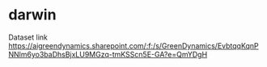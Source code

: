 # darwin

Dataset link
https://aigreendynamics.sharepoint.com/:f:/s/GreenDynamics/EvbtqqKqnPNNlm6yo3baDhsBjxLU9MGzq-tmKSScn5E-GA?e=QmYDgH
